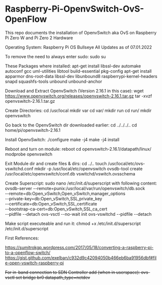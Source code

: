 # Raspberry-Pi-OpenvSwitch-OvS-OpenFlow
This repo documents the installation of OpenvSwitch aka OvS on Raspberry Pi Zero W and Pi Zero 2 Hardware

Operating System:
Raspberry Pi OS Bullseye
All Updates as of 07.01.2022

To remove the need to always enter sudo:
sudo su

These Packages where installed:
apt-get install libssl-dev automake autoconf gcc uml-utilities libtool build-essential pkg-config
apt-get install apparmor dns-root-data libssl-dev libunbound8 raspberrypi-kernel-headers snapd squashfs-tools unbound unbound-anchor

Download and Extract OpenvSwitch (Version 2.16.1 in this case):
wget https://www.openvswitch.org/releases/openvswitch-2.16.1.tar.gz
tar -xvzf openvswitch-2.16.1.tar.gz

Create Directories:
cd /usr/local
mkdir var
cd var/
mkdir run
cd run/
mkdir openvswitch

Go back to the OpenvSwitch dir downloaded earlier:
cd ../../../..
cd home/pi/openvswitch-2.16.1

Install OpenvSwitch:
./configure
make -j4
make -j4 install

Reboot and turn on module:
reboot
cd openvswitch-2.16.1/datapath/linux/
modprobe openvswitch

Exit Module dir and create files & dirs:
cd ../..
touch /usr/local/etc/ovs-vswitchd.conf
mkdir -p /usr/local/etc/openvswitch
ovsdb-tool create /usr/local/etc/openvswitch/conf.db vswitchd/vswitch.ovsschema

Create Superscript:
sudo nano /etc/init.d/superscript
with following content:
ovsdb-server    --remote=punix:/usr/local/var/run/openvswitch/db.sock \
                --remote=db:Open_vSwitch,Open_vSwitch,manager_options \
                --private-key=db:Open_vSwitch,SSL,private_key \
                --certificate=db:Open_vSwitch,SSL,certificate \
                --bootstrap-ca-cert=db:Open_vSwitch,SSL,ca_cert \
                --pidfile --detach
ovs-vsctl --no-wait init
ovs-vswitchd --pidfile --detach

Make script executeable and run it:
chmod +x /etc/init.d/superscript
/etc/init.d/superscript

First References:

https://sumitrokgp.wordpress.com/2017/05/18/converting-a-raspberry-pi-to-a-openflow-switch/
https://gist.github.com/exelban/c932d9c42094050b466eb6ba91956dbf#file-open-vswitch-raspberry-pi

~~For in-band connection to SDN Controller add (when in userspace):
ovs-vsctl set bridge br0 datapath_type=netdev~~
